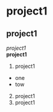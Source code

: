 # project1
## project1
*project1*  
**project1**  
1. project1
  - one
  - tow
2. project1
3. project1
